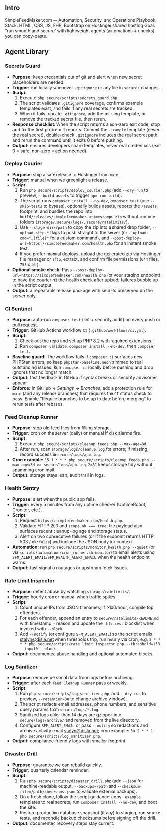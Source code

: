 ## Intro

SimpleFeedMaker.com — Automation, Security, and Operations Playbook
Stack: HTML, CSS, JS, PHP, Bootstrap on Hostinger shared hosting
Goal: “run smooth and secure” with lightweight agents (automations + checks) you can copy-paste.

## Agent Library

### Secrets Guard
- **Purpose:** keep credentials out of git and alert when new secret placeholders are needed.
- **Trigger:** run locally whenever `.gitignore` or any file in `secure/` changes.
- **Script:**
  1. Execute `php secure/scripts/secrets_guard.php`.
  2. The script validates `.gitignore` coverage, confirms example templates exist, and fails if any real secrets are tracked.
  3. When it fails, update `.gitignore`, add the missing template, or remove the tracked secret file, then rerun.
- **Response checklist:** When the script returns a non-zero exit code, stop and fix the first problem it reports. Commit the `.example` template (never the real secret), double-check `.gitignore` includes the real secret path, and rerun the command until it exits 0 before pushing.
- **Output:** ensures developers share templates, never real credentials (exit 0 = safe, non‑zero = action needed).

### Deploy Courier
- **Purpose:** ship a safe release to Hostinger from `main`.
- **Trigger:** manual when we greenlight a release.
- **Script:**
  1. Run `php secure/scripts/deploy_courier.php` (add `--dry-run` to preview, `--build-assets` to trigger `npm run build`).
  2. The script runs `composer install --no-dev`, `composer test` (use `--skip-tests` to bypass), optionally builds assets, reports the `/assets` footprint, and bundles the repo into `build/releases/simplefeedmaker-<timestamp>.zip` without runtime folders (`storage/`, `secure/logs/`, `secure/ratelimits/`).
  3. Use `--stage-dir=/path` to copy the zip into a shared drop folder, `--upload-sftp-*` flags to push straight to the server (or `--upload-cmd="…{file}"` for a custom command), and `--post-deploy-url=https://simplefeedmaker.com/health.php` for an instant smoke test.
  4. If you prefer manual deploys, upload the generated zip via Hostinger file manager or `sftp`, extract, and confirm file permissions (`644` files, `755` dirs`).
- **Optional smoke check:** Pass `--post-deploy-url=https://simplefeedmaker.com/health.php` (or your staging endpoint) to have the courier hit the health check after upload; failures bubble up in the script output.
- **Output:** a repeatable release package with secrets preserved on the server only.

### CI Sentinel
- **Purpose:** auto-run `composer test` (lint + security audit) on every push or pull request.
- **Trigger:** GitHub Actions workflow `CI` (`.github/workflows/ci.yml`).
- **Script:**
  1. Check out the repo and set up PHP 8.2 with required extensions.
  2. Run `composer validate`, `composer install --no-dev`, then `composer test`.
- **Baseline guard:** The workflow fails if `composer ci` surfaces new PHPStan errors, so keep `phpstan-baseline.neon` trimmed to real outstanding issues. Run `composer ci` locally before pushing and drop ignores that no longer match.
- **Output:** fast feedback in GitHub if syntax breaks or security advisories appear.
- **Enforce:** In GitHub → *Settings → Branches*, add a protection rule for `main` (and any release branches) that requires the `CI` status check to pass. Enable “Require branches to be up to date before merging” to rerun tests after rebases.

### Feed Cleanup Runner
- **Purpose:** stop old feed files from filling storage.
- **Trigger:** cron on the server (daily) or manual if disk alarms fire.
- **Script:**
  1. Execute `php secure/scripts/cleanup_feeds.php --max-age=3d`.
  2. After run, scan `storage/logs/cleanup.log` for errors; if missing, record success in `secure/logs/app.log`.
- **Cron example:** `15 1 * * * php secure/scripts/cleanup_feeds.php --max-age=3d >> secure/logs/app.log 2>&1` keeps storage tidy without spamming cron mail.
- **Output:** storage stays lean; audit trail in logs.

### Health Sentry
- **Purpose:** alert when the public app fails.
- **Trigger:** every 5 minutes from any uptime checker (UptimeRobot, Cronitor, etc.).
- **Script:**
  1. Request `https://simplefeedmaker.com/health.php`.
  2. Validate HTTP 200 and `scope.ok === true`; the payload also surfaces recent cleanup-log age and storage status.
  3. Alert on two consecutive failures (or if the endpoint returns HTTP 503 / `ok:false`) and include the JSON body for context.
- **Automation:** run `php secure/scripts/monitor_health.php --quiet` (or via `scripts/automation/cron_runner.sh monitor`) to email alerts using `SFM_ALERT_EMAIL`/`SFM_HEALTH_ALERT_EMAIL` when the health endpoint warns.
- **Output:** fast signal on outages or upstream fetch issues.

### Rate Limit Inspector
- **Purpose:** detect abuse by watching `storage/ratelimits/`.
- **Trigger:** hourly cron or manual when traffic spikes.
- **Script:**
  1. Count unique IPs from JSON filenames; if >100/hour, compile top offenders.
  2. For each offender, append an entry to `secure/ratelimits/README.md` with timestamp + reason and update the `.htaccess` blocklist when invoked with `--block`.
  3. Add `--notify` (or configure `SFM_ALERT_EMAIL`) so the script emails stalyn@disla.net when thresholds trip; run hourly via cron, e.g. `5 * * * * php secure/scripts/rate_limit_inspector.php --threshold=150 --top=10 --block`.
- **Output:** documented abuse handling and optional automated blocks.

### Log Sanitizer
- **Purpose:** remove personal data from logs before archiving.
- **Trigger:** after each `Feed Cleanup Runner` pass or weekly.
- **Script:**
  1. Run `php secure/scripts/log_sanitizer.php` (add `--dry-run` to preview, `--retention=30` to change archive window).
  2. The script redacts email addresses, phone numbers, and sensitive query params from `secure/logs/*.log`.
  3. Sanitized logs older than 14 days are gzipped into `secure/logs/archive/` and removed from the live directory.
  4. Configure `SFM_ALERT_EMAIL` or pass `--notify` so redactions and archive activity email stalyn@disla.net; cron example: `30 2 * * 1 php secure/scripts/log_sanitizer.php`.
- **Output:** compliance-friendly logs with smaller footprint.

### Disaster Drill
- **Purpose:** guarantee we can rebuild quickly.
- **Trigger:** quarterly calendar reminder.
- **Script:**
  1. Run `php secure/scripts/disaster_drill.php` (add `--json` for machine-readable output, `--backups=/path` and `--checksum-file=/path/checksums.json` to validate external backups).
  2. On a fresh clone, follow the script guidance: copy `.example` templates to real secrets, run `composer install --no-dev`, and boot the site.
  3. Restore production database snapshot (if any) to staging, run smoke tests, and reconcile backup checksums before signing off the drill.
- **Output:** documented recovery steps stay current.
